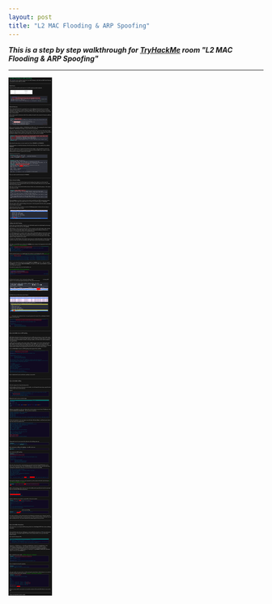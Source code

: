 ```yaml
---
layout: post
title: "L2 MAC Flooding & ARP Spoofing"
---
```





***This is a step by step walkthrough for [TryHackMe](https://www.tryhackme.com/room/layer2) room "L2 MAC Flooding & ARP Spoofing"***

----------------------------------------------------



![img1](/assets/images/layer2/img1.png)
